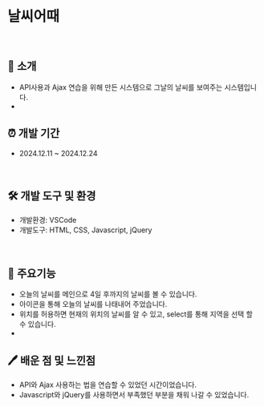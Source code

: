 <h1>날씨어때</h1>
<br />

## 📝 소개
- API사용과 Ajax 연습을 위해 만든 시스템으로 그날의 날씨를 보여주는 시스템입니다.
- <br />
 
## ⏰ 개발 기간
- 2024.12.11 ~ 2024.12.24
<br />

## 🛠️ 개발 도구 및 환경
- 개발환경: VSCode
- 개발도구: HTML, CSS, Javascript, jQuery
<br />

 ## 🧲 주요기능
- 오늘의 날씨를 메인으로 4일 후까지의 날씨를 볼 수 있습니다.
- 아이콘을 통해 오늘의 날씨를 나태내어 주었습니다.
- 위치를 허용하면 현재의 위치의 날씨를 알 수 있고, select를 통해 지역을 선택 할 수 있습니다.
- <br />

## 🖊️ 배운 점 및 느낀점
- API와 Ajax 사용하는 법을 연습할 수 있었던 시간이었습니다.
- Javascript와 jQuery를 사용하면서 부족했던 부분을 채워 나갈 수 있었습니다.
